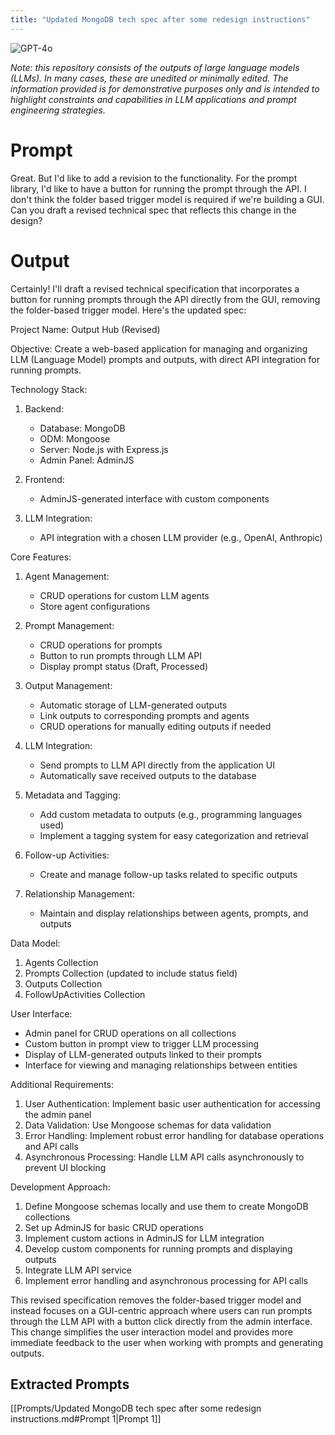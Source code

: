 ```yaml
---
title: "Updated MongoDB tech spec after some redesign instructions"
---
```

![GPT-4o](https://img.shields.io/badge/GPT--4o-3333FF?style=for-the-badge&logo=openai&logoColor=white)



*Note: this repository consists of the outputs of large language models (LLMs). In many cases, these are unedited or minimally edited. The information provided is for demonstrative purposes only and is intended to highlight constraints and capabilities in LLM applications and prompt engineering strategies.*


# Prompt

Great. But I'd like to add a revision to the functionality. For the prompt library, I'd like to have a button for running the prompt through the API. I don't think the folder based trigger model is required if we're building a GUI. Can you draft a revised technical spec that reflects this change in the design?

# Output

Certainly! I'll draft a revised technical specification that incorporates a button for running prompts through the API directly from the GUI, removing the folder-based trigger model. Here's the updated spec:

Project Name: Output Hub (Revised)

Objective:
Create a web-based application for managing and organizing LLM (Language Model) prompts and outputs, with direct API integration for running prompts.

Technology Stack:
1. Backend:
   - Database: MongoDB
   - ODM: Mongoose
   - Server: Node.js with Express.js
   - Admin Panel: AdminJS

2. Frontend:
   - AdminJS-generated interface with custom components

3. LLM Integration:
   - API integration with a chosen LLM provider (e.g., OpenAI, Anthropic)

Core Features:
1. Agent Management:
   - CRUD operations for custom LLM agents
   - Store agent configurations

2. Prompt Management:
   - CRUD operations for prompts
   - Button to run prompts through LLM API
   - Display prompt status (Draft, Processed)

3. Output Management:
   - Automatic storage of LLM-generated outputs
   - Link outputs to corresponding prompts and agents
   - CRUD operations for manually editing outputs if needed

4. LLM Integration:
   - Send prompts to LLM API directly from the application UI
   - Automatically save received outputs to the database

5. Metadata and Tagging:
   - Add custom metadata to outputs (e.g., programming languages used)
   - Implement a tagging system for easy categorization and retrieval

6. Follow-up Activities:
   - Create and manage follow-up tasks related to specific outputs

7. Relationship Management:
   - Maintain and display relationships between agents, prompts, and outputs

Data Model:
1. Agents Collection
2. Prompts Collection (updated to include status field)
3. Outputs Collection
4. FollowUpActivities Collection

User Interface:
- Admin panel for CRUD operations on all collections
- Custom button in prompt view to trigger LLM processing
- Display of LLM-generated outputs linked to their prompts
- Interface for viewing and managing relationships between entities

Additional Requirements:
1. User Authentication: Implement basic user authentication for accessing the admin panel
2. Data Validation: Use Mongoose schemas for data validation
3. Error Handling: Implement robust error handling for database operations and API calls
4. Asynchronous Processing: Handle LLM API calls asynchronously to prevent UI blocking

Development Approach:
1. Define Mongoose schemas locally and use them to create MongoDB collections
2. Set up AdminJS for basic CRUD operations
3. Implement custom actions in AdminJS for LLM integration
4. Develop custom components for running prompts and displaying outputs
5. Integrate LLM API service
6. Implement error handling and asynchronous processing for API calls

This revised specification removes the folder-based trigger model and instead focuses on a GUI-centric approach where users can run prompts through the LLM API with a button click directly from the admin interface. This change simplifies the user interaction model and provides more immediate feedback to the user when working with prompts and generating outputs.
 




## Extracted Prompts
[[Prompts/Updated MongoDB tech spec after some redesign instructions.md#Prompt 1|Prompt 1]]
